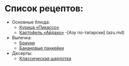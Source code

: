 # Список рецептов:

- Основные блюда:
	- [Курица «Пикассо»](picasso.md)
	- [Картофель «Айдахо»](Idaho_potato.md)
	-[Азу по-татарски] (azu.md)
- Выпечка:
	- [Брауни](brownie.md)
	- [Банановые панкейки](banana_pancakes.md)
- Десерты:
	- [Классическая шарлотка](charlotte.md)
